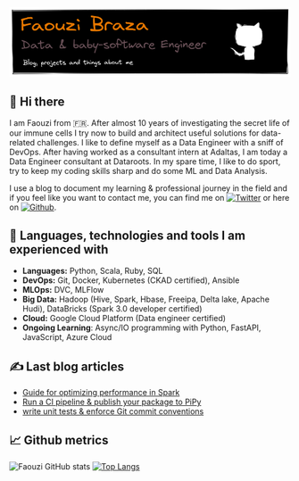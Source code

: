 ![](assets/banner_GithubProfile.png)


## 👋 Hi there  
I am Faouzi from 🇫🇷. After almost 10 years of investigating the secret life of our immune cells I try now to build and architect useful solutions for data-related challenges. I like to define myself as a Data Engineer with a sniff of DevOps. After having worked as a consultant intern at Adaltas, I am today a Data Engineer consultant at Dataroots. In my spare time, I like to do sport, try to keep my coding skills sharp and do some ML and Data Analysis.

I use a blog to document my learning & professional journey in the field and if you feel like you want to contact me, you can find me on [![Twitter][1.2]][1] or here on [![Github][2.2]][2].

## 🔧 Languages, technologies and tools I am experienced with
- **Languages:** Python, Scala, Ruby, SQL
- **DevOps:** Git, Docker, Kubernetes (CKAD certified), Ansible
- **MLOps:** DVC, MLFlow
- **Big Data:** Hadoop (Hive, Spark, Hbase, Freeipa, Delta lake, Apache Hudi), DataBricks (Spark 3.0 developer certified)
- **Cloud:** Google Cloud Platform (Data engineer certified)
- **Ongoing Learning**: Async/IO programming with Python, FastAPI, JavaScript, Azure Cloud

## &#x270d; Last blog articles

- [Guide for optimizing performance in Spark](https://fbraza.github.io/BrazLog/spark/python/scala/2021/07/08/spark-optimization.html)
- [Run a CI pipeline & publish your package to PiPy](https://fbraza.github.io/BrazLog/python/devops/2021/06/29/modern-python-part3.html)
- [write unit tests & enforce Git commit conventions](https://fbraza.github.io/BrazLog/python/devops/2021/06/24/modern-python-part2.html)

## &#x1f4c8; Github metrics
![Faouzi GitHub stats](https://github-readme-stats.vercel.app/api?username=fbraza&show_icons=true&theme=vue)
[![Top Langs](https://github-readme-stats.vercel.app/api/top-langs/?username=fbraza&hide=html,jupyter%20notebook&layout=compact)](https://github.com/fbraza/README)

<!-- Link to icons -->
[1.2]: http://i.imgur.com/wWzX9uB.png (twitter icon without padding)
[2.2]: http://i.imgur.com/9I6NRUm.png (github icon without padding)

<!-- links to your social media accounts -->

[1]: https://twitter.com/braza_faouzi
[2]: https://github.com/fbraza
[3]: https://www.linkedin.com/in/faouzi-braza/
